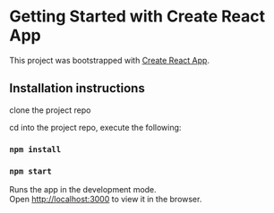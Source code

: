 # Getting Started with Create React App

This project was bootstrapped with [Create React App](https://github.com/facebook/create-react-app).

## Installation instructions

clone the project repo

cd into the project repo, execute the following:

### `npm install`

### `npm start`

Runs the app in the development mode.\
Open [http://localhost:3000](http://localhost:3000) to view it in the browser.
